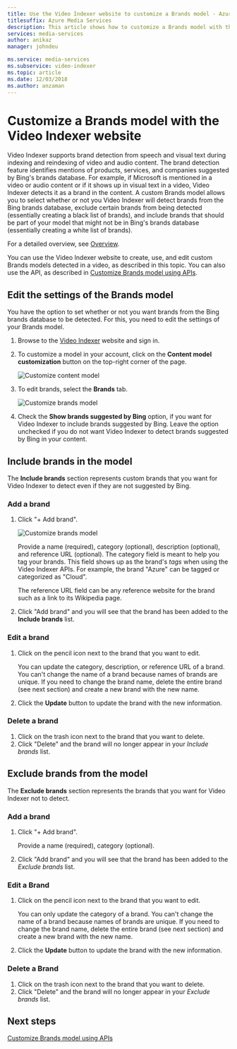 ```yaml
---
title: Use the Video Indexer website to customize a Brands model - Azure  
titlesuffix: Azure Media Services
description: This article shows how to customize a Brands model with the Video Indexer website.
services: media-services
author: anikaz
manager: johndeu

ms.service: media-services
ms.subservice: video-indexer
ms.topic: article
ms.date: 12/03/2018
ms.author: anzaman
---
```


# Customize a Brands model with the Video Indexer website

Video Indexer supports brand detection from speech and visual text during indexing and reindexing of video and audio content. The brand detection feature identifies mentions of products, services, and companies suggested by Bing's brands database. For example, if Microsoft is mentioned in a video or audio content or if it shows up in visual text in a video, Video Indexer detects it as a brand in the content. A custom Brands model allows you to select whether or not you Video Indexer will detect brands from the Bing brands database, exclude certain brands from being detected (essentially creating a black list of brands), and include brands that should be part of your model that might not be in Bing's brands database (essentially creating a white list of brands).

For a detailed overview, see [Overview](customize-brands-model-overview.md).

You can use the Video Indexer website to create, use, and edit custom Brands models detected in a video, as described in this topic. You can also use the API, as described in [Customize Brands model using APIs](customize-brands-model-with-api.md).

## Edit the settings of the Brands model  

You have the option to set whether or not you want brands from the Bing brands database to be detected. For this, you need to edit the settings of your Brands model.

1. Browse to the [Video Indexer](https://www.videoindexer.ai/) website and sign in.
2. To customize a model in your account, click on the **Content model customization** button on the top-right corner of the page.
 
   ![Customize content model](./media/content-model-customization/content-model-customization.png) 
3. To edit brands, select the **Brands** tab.

    ![Customize brands model](./media/customize-brand-model/customize-brand-model.png)
4. Check the **Show brands suggested by Bing** option, if you want for Video Indexer to include brands suggested by Bing. Leave the option unchecked if you do not want Video Indexer to detect brands suggested by Bing in your content. 

## Include brands in the model

The **Include brands** section represents custom brands that you want for Video Indexer to detect even if they are not suggested by Bing.  

### Add a brand

1. Click "+ Add brand".

    ![Customize brands model](./media/customize-brand-model/add-brand.png)

    Provide a name (required), category (optional), description (optional), and reference URL (optional).
    The category field is meant to help you tag your brands. This field shows up as the brand's *tags* when using the Video Indexer APIs. For example, the brand "Azure" can be tagged or categorized as "Cloud".

    The reference URL field can be any reference website for the brand such as a link to its Wikipedia page.
2. Click "Add brand" and you will see that the brand has been added to the **Include brands** list.

### Edit a brand

1. Click on the pencil icon next to the brand that you want to edit.

    You can update the category, description, or reference URL of a brand. You can't change the name of a brand because names of brands are unique. If you need to change the brand name, delete the entire brand (see next section) and create a new brand with the new name.
2. Click the **Update** button to update the brand with the new information.

### Delete a brand

1. Click on the trash icon next to the brand that you want to delete.
2. Click "Delete" and the brand will no longer appear in your *Include brands* list.

## Exclude brands from the model

The **Exclude brands** section represents the brands that you want for Video Indexer not to detect.

### Add a brand

1. Click "+ Add brand".

    Provide a name (required), category (optional).
2. Click "Add brand" and you will see that the brand has been added to the *Exclude brands* list.

### Edit a Brand

1. Click on the pencil icon next to the brand that you want to edit.

    You can only update the category of a brand. You can't change the name of a brand because names of brands are unique. If you need to change the brand name, delete the entire brand (see next section) and create a new brand with the new name.
2. Click the **Update** button to update the brand with the new information.

### Delete a Brand

1. Click on the trash icon next to the brand that you want to delete.
2. Click "Delete" and the brand will no longer appear in your *Exclude brands* list.

## Next steps

[Customize Brands model using APIs](customize-brands-model-with-api.md)
